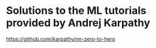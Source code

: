 # Solutions to the ML tutorials provided by Andrej Karpathy 
https://github.com/karpathy/nn-zero-to-hero